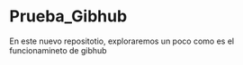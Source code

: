 # Prueba_Gibhub
En este nuevo repositotio, exploraremos un poco como es el funcionamineto de gibhub
